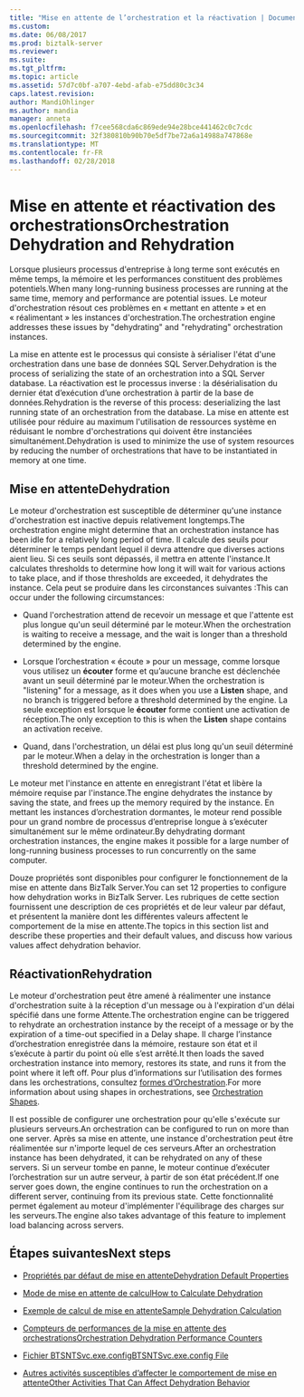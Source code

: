 ```yaml
---
title: "Mise en attente de l’orchestration et la réactivation | Documents Microsoft"
ms.custom: 
ms.date: 06/08/2017
ms.prod: biztalk-server
ms.reviewer: 
ms.suite: 
ms.tgt_pltfrm: 
ms.topic: article
ms.assetid: 57d7c0bf-a707-4ebd-afab-e75dd80c3c34
caps.latest.revision: 
author: MandiOhlinger
ms.author: mandia
manager: anneta
ms.openlocfilehash: f7cee568cda6c869ede94e28bce441462c0c7cdc
ms.sourcegitcommit: 32f380810b90b70e5df7be72a6a14988a747868e
ms.translationtype: MT
ms.contentlocale: fr-FR
ms.lasthandoff: 02/28/2018
---
```

# <a name="orchestration-dehydration-and-rehydration"></a><span data-ttu-id="c66aa-102">Mise en attente et réactivation des orchestrations</span><span class="sxs-lookup"><span data-stu-id="c66aa-102">Orchestration Dehydration and Rehydration</span></span>
<span data-ttu-id="c66aa-103">Lorsque plusieurs processus d'entreprise à long terme sont exécutés en même temps, la mémoire et les performances constituent des problèmes potentiels.</span><span class="sxs-lookup"><span data-stu-id="c66aa-103">When many long-running business processes are running at the same time, memory and performance are potential issues.</span></span> <span data-ttu-id="c66aa-104">Le moteur d'orchestration résout ces problèmes en « mettant en attente » et en « réalimentant » les instances d'orchestration.</span><span class="sxs-lookup"><span data-stu-id="c66aa-104">The orchestration engine addresses these issues by "dehydrating" and "rehydrating" orchestration instances.</span></span>  
  
 <span data-ttu-id="c66aa-105">La mise en attente est le processus qui consiste à sérialiser l'état d'une orchestration dans une base de données SQL Server.</span><span class="sxs-lookup"><span data-stu-id="c66aa-105">Dehydration is the process of serializing the state of an orchestration into a SQL Server database.</span></span> <span data-ttu-id="c66aa-106">La réactivation est le processus inverse : la désérialisation du dernier état d’exécution d’une orchestration à partir de la base de données.</span><span class="sxs-lookup"><span data-stu-id="c66aa-106">Rehydration is the reverse of this process: deserializing the last running state of an orchestration from the database.</span></span> <span data-ttu-id="c66aa-107">La mise en attente est utilisée pour réduire au maximum l'utilisation de ressources système en réduisant le nombre d'orchestrations qui doivent être instanciées simultanément.</span><span class="sxs-lookup"><span data-stu-id="c66aa-107">Dehydration is used to minimize the use of system resources by reducing the number of orchestrations that have to be instantiated in memory at one time.</span></span>  
  
## <a name="dehydration"></a><span data-ttu-id="c66aa-108">Mise en attente</span><span class="sxs-lookup"><span data-stu-id="c66aa-108">Dehydration</span></span>  
 <span data-ttu-id="c66aa-109">Le moteur d'orchestration est susceptible de déterminer qu'une instance d'orchestration est inactive depuis relativement longtemps.</span><span class="sxs-lookup"><span data-stu-id="c66aa-109">The orchestration engine might determine that an orchestration instance has been idle for a relatively long period of time.</span></span> <span data-ttu-id="c66aa-110">Il calcule des seuils pour déterminer le temps pendant lequel il devra attendre que diverses actions aient lieu. Si ces seuils sont dépassés, il mettra en attente l'instance.</span><span class="sxs-lookup"><span data-stu-id="c66aa-110">It calculates thresholds to determine how long it will wait for various actions to take place, and if those thresholds are exceeded, it dehydrates the instance.</span></span> <span data-ttu-id="c66aa-111">Cela peut se produire dans les circonstances suivantes :</span><span class="sxs-lookup"><span data-stu-id="c66aa-111">This can occur under the following circumstances:</span></span>  
  
-   <span data-ttu-id="c66aa-112">Quand l'orchestration attend de recevoir un message et que l'attente est plus longue qu'un seuil déterminé par le moteur.</span><span class="sxs-lookup"><span data-stu-id="c66aa-112">When the orchestration is waiting to receive a message, and the wait is longer than a threshold determined by the engine.</span></span>  
  
-   <span data-ttu-id="c66aa-113">Lorsque l’orchestration « écoute » pour un message, comme lorsque vous utilisez un **écouter** forme et qu’aucune branche est déclenchée avant un seuil déterminé par le moteur.</span><span class="sxs-lookup"><span data-stu-id="c66aa-113">When the orchestration is "listening" for a message, as it does when you use a **Listen** shape, and no branch is triggered before a threshold determined by the engine.</span></span> <span data-ttu-id="c66aa-114">La seule exception est lorsque le **écouter** forme contient une activation de réception.</span><span class="sxs-lookup"><span data-stu-id="c66aa-114">The only exception to this is when the **Listen** shape contains an activation receive.</span></span>  
  
-   <span data-ttu-id="c66aa-115">Quand, dans l'orchestration, un délai est plus long qu'un seuil déterminé par le moteur.</span><span class="sxs-lookup"><span data-stu-id="c66aa-115">When a delay in the orchestration is longer than a threshold determined by the engine.</span></span>  
  
 <span data-ttu-id="c66aa-116">Le moteur met l'instance en attente en enregistrant l'état et libère la mémoire requise par l'instance.</span><span class="sxs-lookup"><span data-stu-id="c66aa-116">The engine dehydrates the instance by saving the state, and frees up the memory required by the instance.</span></span> <span data-ttu-id="c66aa-117">En mettant les instances d’orchestration dormantes, le moteur rend possible pour un grand nombre de processus d’entreprise longue à s’exécuter simultanément sur le même ordinateur.</span><span class="sxs-lookup"><span data-stu-id="c66aa-117">By dehydrating dormant orchestration instances, the engine makes it possible for a large number of long-running business processes to run concurrently on the same computer.</span></span>  
  
 <span data-ttu-id="c66aa-118">Douze propriétés sont disponibles pour configurer le fonctionnement de la mise en attente dans BizTalk Server.</span><span class="sxs-lookup"><span data-stu-id="c66aa-118">You can set 12 properties to configure how dehydration works in BizTalk Server.</span></span> <span data-ttu-id="c66aa-119">Les rubriques de cette section fournissent une description de ces propriétés et de leur valeur par défaut, et présentent la manière dont les différentes valeurs affectent le comportement de la mise en attente.</span><span class="sxs-lookup"><span data-stu-id="c66aa-119">The topics in this section list and describe these properties and their default values, and discuss how various values affect dehydration behavior.</span></span>  
  
## <a name="rehydration"></a><span data-ttu-id="c66aa-120">Réactivation</span><span class="sxs-lookup"><span data-stu-id="c66aa-120">Rehydration</span></span>  
 <span data-ttu-id="c66aa-121">Le moteur d'orchestration peut être amené à réalimenter une instance d'orchestration suite à la réception d'un message ou à l'expiration d'un délai spécifié dans une forme Attente.</span><span class="sxs-lookup"><span data-stu-id="c66aa-121">The orchestration engine can be triggered to rehydrate an orchestration instance by the receipt of a message or by the expiration of a time-out specified in a Delay shape.</span></span> <span data-ttu-id="c66aa-122">Il charge l’instance d’orchestration enregistrée dans la mémoire, restaure son état et il s’exécute à partir du point où elle s’est arrêté.</span><span class="sxs-lookup"><span data-stu-id="c66aa-122">It then loads the saved orchestration instance into memory, restores its state, and runs it from the point where it left off.</span></span> <span data-ttu-id="c66aa-123">Pour plus d’informations sur l’utilisation des formes dans les orchestrations, consultez [formes d’Orchestration](../core/orchestration-shapes.md).</span><span class="sxs-lookup"><span data-stu-id="c66aa-123">For more information about using shapes in orchestrations, see [Orchestration Shapes](../core/orchestration-shapes.md).</span></span>  
  
 <span data-ttu-id="c66aa-124">Il est possible de configurer une orchestration pour qu'elle s'exécute sur plusieurs serveurs.</span><span class="sxs-lookup"><span data-stu-id="c66aa-124">An orchestration can be configured to run on more than one server.</span></span> <span data-ttu-id="c66aa-125">Après sa mise en attente, une instance d'orchestration peut être réalimentée sur n'importe lequel de ces serveurs.</span><span class="sxs-lookup"><span data-stu-id="c66aa-125">After an orchestration instance has been dehydrated, it can be rehydrated on any of these servers.</span></span> <span data-ttu-id="c66aa-126">Si un serveur tombe en panne, le moteur continue d’exécuter l’orchestration sur un autre serveur, à partir de son état précédent.</span><span class="sxs-lookup"><span data-stu-id="c66aa-126">If one server goes down, the engine continues to run the orchestration on a different server, continuing from its previous state.</span></span> <span data-ttu-id="c66aa-127">Cette fonctionnalité permet également au moteur d'implémenter l'équilibrage des charges sur les serveurs.</span><span class="sxs-lookup"><span data-stu-id="c66aa-127">The engine also takes advantage of this feature to implement load balancing across servers.</span></span>  
  
## <a name="next-steps"></a><span data-ttu-id="c66aa-128">Étapes suivantes</span><span class="sxs-lookup"><span data-stu-id="c66aa-128">Next steps</span></span>
  
-   [<span data-ttu-id="c66aa-129">Propriétés par défaut de mise en attente</span><span class="sxs-lookup"><span data-stu-id="c66aa-129">Dehydration Default Properties</span></span>](../core/dehydration-default-properties.md)  
  
-   [<span data-ttu-id="c66aa-130">Mode de mise en attente de calcul</span><span class="sxs-lookup"><span data-stu-id="c66aa-130">How to Calculate Dehydration</span></span>](../core/how-to-calculate-dehydration.md)  
  
-   [<span data-ttu-id="c66aa-131">Exemple de calcul de mise en attente</span><span class="sxs-lookup"><span data-stu-id="c66aa-131">Sample Dehydration Calculation</span></span>](../core/sample-dehydration-calculation.md)  
  
-   [<span data-ttu-id="c66aa-132">Compteurs de performances de la mise en attente des orchestrations</span><span class="sxs-lookup"><span data-stu-id="c66aa-132">Orchestration Dehydration Performance Counters</span></span>](../core/orchestration-dehydration-performance-counters.md)  
  
-   [<span data-ttu-id="c66aa-133">Fichier BTSNTSvc.exe.config</span><span class="sxs-lookup"><span data-stu-id="c66aa-133">BTSNTSvc.exe.config File</span></span>](../core/btsntsvc-exe-config-file.md)  
  
-   [<span data-ttu-id="c66aa-134">Autres activités susceptibles d’affecter le comportement de mise en attente</span><span class="sxs-lookup"><span data-stu-id="c66aa-134">Other Activities That Can Affect Dehydration Behavior</span></span>](../core/other-activities-that-can-affect-dehydration-behavior.md)